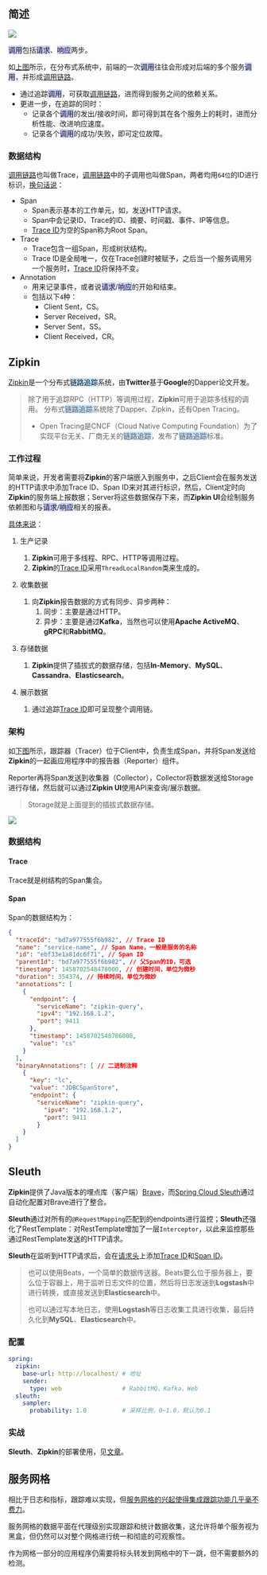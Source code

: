 ## 简述

![](../images/6/request_response_tracing.png)

<span style=background:#c9ccff>调用</span>包括<span style=background:#c9ccff>请求</span>、<span style=background:#c9ccff>响应</span>两步。

如[上图](http://daixiaoyu.com/distributed-tracing.html)所示，在分布式系统中，前端的一次<span style=background:#c9ccff>调用</span>往往会形成对后端的多个服务<span style=background:#c9ccff>调用</span>，并形成<u>调用链路</u>。

- 通过追踪<span style=background:#c9ccff>调用</span>，可获取<u>调用链路</u>，进而得到服务之间的依赖关系。
- 更进一步，在追踪的同时：
  - 记录各个<span style=background:#c9ccff>调用</span>的发出/接收时间，即可得到其在各个服务上的耗时，进而分析性能、改进响应速度。
  - 记录各个<span style=background:#c9ccff>调用</span>的成功/失败，即可定位故障。

### 数据结构

<u>调用链路</u>也叫做Trace，<u>调用链路</u>中的子调用也叫做Span，两者均用`64位`的ID进行标识，[换句话说](https://www.cnblogs.com/duanxz/p/7552857.html)：

- Span
  - Span表示基本的工作单元，如，发送HTTP请求。
  - Span中会记录ID、Trace的ID、摘要、时间戳、事件、IP等信息。
  - <u>Trace ID</u>为空的Span称为Root Span。
- Trace
  - Trace包含一组Span，形成树状结构。
  - Trace ID是全局唯一，仅在Trace创建时被赋予，之后当一个服务调用另一个服务时，<u>Trace ID</u>将保持不变。
- Annotation
  - 用来记录事件，或者说<span style=background:#c9ccff>请求</span>/<span style=background:#c9ccff>响应</span>的开始和结束。
  - 包括以下`4`种：
    - Client Sent，CS。
    - Server Received，SR。
    - Server Sent，SS。
    - Client Received，CR。



## Zipkin

[Zipkin](https://github.com/openzipkin/zipkin)是一个分布式<span style=background:#c2e2ff>链路追踪</span>系统，由**Twitter**基于**Google**的Dapper论文开发。

> 除了用于追踪RPC（HTTP）等调用过程，**Zipkin**可用于追踪多线程的调用。
> 分布式<span style=background:#c2e2ff>链路追踪</span>系统除了Dapper、Zipkin，还有Open Tracing。
>
> - Open Tracing是CNCF（Cloud Native Computing Foundation）为了实现平台无关、厂商无关的<span style=background:#c2e2ff>链路追踪</span>，发布了<span style=background:#c2e2ff>链路追踪</span>标准。

### 工作过程

简单来说，开发者需要将**Zipkin**的客户端嵌入到服务中，之后Client会在服务发送的HTTP请求中添加Trace ID、Span ID来对其进行标识，然后，Client定时向**Zipkin**的服务端上报数据；Server将这些数据保存下来，而**Zipkin UI**会绘制服务依赖图和与<span style=background:#c9ccff>请求</span>/<span style=background:#c9ccff>响应</span>相关的报表。

[具体来说](http://www.ityouknow.com/springcloud/2018/02/02/spring-cloud-sleuth-zipkin.html)：

1. 生产记录

   1. **Zipkin**可用于多线程、RPC、HTTP等调用过程。
   2. **Zipkin**的<u>Trace ID</u>采用`ThreadLocalRandom`类来生成的。

2. 收集数据

   1. 向**Zipkin**报告数据的方式有同步、异步两种：
      1. 同步：主要是通过HTTP。 
      2. 异步：主要是通过**Kafka**，当然也可以使用**Apache ActiveMQ**、**gRPC**和**RabbitMQ**。

3. 存储数据

   1. **Zipkin**提供了插拔式的数据存储，包括**In-Memory**、**MySQL**、**Cassandra**、**Elasticsearch**。

4. 展示数据

   1. 通过追踪<u>Trace ID</u>即可呈现整个调用链。

### 架构

如[下图](https://blog.csdn.net/qq_21387171/article/details/53787019)所示，跟踪器（Tracer）位于Client中，负责生成Span，并将Span发送给**Zipkin**的一起画应用程序中的报告器（Reporter）组件。

Reporter再将Span发送到收集器（Collector），Collector将数据发送给Storage进行存储，然后就可以通过**Zipkin UI**使用API来查询/展示数据。

> Storage就是上面提到的插拔式数据存储。

![](../images/6/zipkin_componet.png)

### 数据结构

#### Trace

Trace就是树结构的Span集合。

#### Span

Span的数据结构为：

```json
{
  "traceId": "bd7a977555f6b982", // Trace ID
  "name": "service-name", // Span Name，一般是服务的名称
  "id": "ebf33e1a81dc6f71", // Span ID
  "parentId": "bd7a977555f6b982", // 父Span的ID，可选
  "timestamp": 1458702548478000, // 创建时间，单位为微秒
  "duration": 354374, // 持续时间，单位为微妙
  "annotations": [
    {
      "endpoint": {
        "serviceName": "zipkin-query",
        "ipv4": "192.168.1.2",
        "port": 9411
      },
      "timestamp": 1458702548786000,
      "value": "cs"
    }
  ],
  "binaryAnnotations": [ // 二进制注释
    {
      "key": "lc",
      "value": "JDBCSpanStore",
      "endpoint": {
        "serviceName": "zipkin-query",
          "ipv4": "192.168.1.2",
          "port": 9411
        }
    }
  ]
}
```



## Sleuth

**Zipkin**提供了Java版本的埋点库（客户端）[Brave](https://github.com/openzipkin/brave)，而[Spring Cloud Sleuth](https://github.com/spring-cloud/spring-cloud-sleuth)通过自动化配置对Brave进行了整合。

**Sleuth**通过对所有的`@RequestMapping`匹配到的endpoints进行监控；**Sleuth**还强化了RestTemplate：对RestTemplate增加了一层`Interceptor`，以此来监控那些通过RestTemplate发送的HTTP请求。

**Sleuth**在监听到HTTP请求后，会在<u>请求头</u>上添加<u>Trace ID</u>和<u>Span ID</u>。

> 也可以使用Beats，一个简单的数据传送器。Beats要么位于服务器上，要么位于容器上，用于监听日志文件的位置，然后将日志发送到**Logstash**中进行转换，或直接发送到**Elasticsearch**中。
> 
> 也可以通过写本地日志，使用**Logstash**等日志收集工具进行收集，最后持久化到**MySQL**、**Elasticsearch**中。

###  配置

```yml
spring:
  zipkin:
    base-url: http://localhost/ # 地址
    sender:
      type: web 				# RabbitMQ、Kafka、Web
  sleuth:
    sampler:
      probability: 1.0	 		# 采样比例，0~1.0，默认为0.1
```

### 实战

**Sleuth**、**Zipkin**的部署使用，见[文章](http://daixiaoyu.com/distributed-tracing.html)。



## 服务网格

相比于日志和指标，跟踪难以实现，但[服务网格的兴起使得集成跟踪功能几乎毫不费力](https://www.oreilly.com/library/view/distributed-systems-observability/9781492033431/ch04.html)。

服务网格的数据平面在代理级别实现跟踪和统计数据收集，这允许将单个服务视为黑盒，但仍然可以对整个网格进行统一和彻底的可观察性。

作为网格一部分的应用程序仍需要将标头转发到网格中的下一跳，但不需要额外的检测。

